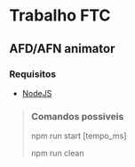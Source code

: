 # Trabalho FTC

## AFD/AFN animator

### Requisitos

-   [NodeJS](https://nodejs.org/en/download/package-manager/)

> ### Comandos possiveis
>
> npm run start [tempo_ms]
>
> npm run clean

